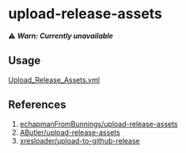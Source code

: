 # upload-release-assets

:warning: ***Warn: Currently unavailable***

## Usage

[Upload_Release_Assets.yml](Upload_Release_Assets.yml)



## References

1. [echapmanFromBunnings/upload-release-assets](https://github.com/echapmanFromBunnings/upload-release-assets)
1. [AButler/upload-release-assets](https://github.com/AButler/upload-release-assets)
1. [xresloader/upload-to-github-release](https://github.com/xresloader/upload-to-github-release)
